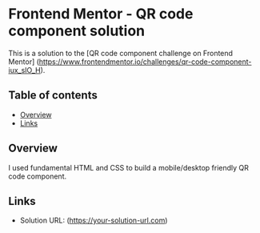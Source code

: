 # Frontend Mentor - QR code component solution
This is a solution to the [QR code component challenge on Frontend Mentor]
(https://www.frontendmentor.io/challenges/qr-code-component-iux_sIO_H). 

## Table of contents
- [Overview](#overview)
- [Links](#links)

## Overview
I used fundamental HTML and CSS to build a mobile/desktop friendly QR code component.

## Links
- Solution URL: (https://your-solution-url.com)


